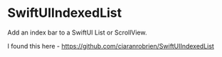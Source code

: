 #  SwiftUIIndexedList

Add an index bar to a SwiftUI List or ScrollView.

I found this here -
https://github.com/ciaranrobrien/SwiftUIIndexedList

